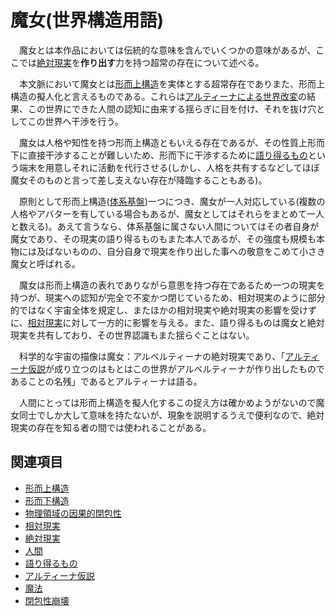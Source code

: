 # 魔女(世界構造用語)

　魔女とは本作品においては伝統的な意味を含んでいくつかの意味があるが、ここでは[絶対現実](0302絶対現実.md)を**作り出す**力を持つ超常の存在について述べる。

　本文脈において魔女とは[形而上構造](0201形而上構造.md)を実体とする超常存在でありまた、形而上構造の擬人化と言えるものである。これらは[アルティーナによる世界改変](../../歴史・事象/0001閉包性崩壊.md)の結果、この世界にできた人間の認知に由来する揺らぎに目を付け、それを抜け穴としてこの世界へ干渉を行う。

　魔女は人格や知性を持つ形而上構造ともいえる存在であるが、その性質上形而下に直接干渉することが難しいため、形而下に干渉するために[語り得るもの](0307語り得るもの.md)という端末を用意しそれに活動を代行させる(しかし、人格を共有するなどしてほぼ魔女そのものと言って差し支えない存在が降臨することもある)。

　原則として形而上構造([体系基盤](../異能用語/0003体系基盤.md))一つにつき、魔女が一人対応している(複数の人格やアバターを有している場合もあるが、魔女としてはそれらをまとめて一人と数える)。あえて言うなら、体系基盤に属さない人間についてはその者自身が魔女であり、その現実の語り得るものもまた本人であるが、その強度も規模も本物には及ばないものの、自分自身で現実を作り出した事への敬意をこめて小さき魔女と呼ばれる。

　魔女は形而上構造の表れでありながら意思を持つ存在であるため一つの現実を持つが、現実への認知が完全で不変かつ閉じているため、相対現実のように部分的ではなく宇宙全体を規定し、またほかの相対現実や絶対現実の影響を受けずに、[相対現実](0301相対現実.md)に対して一方的に影響を与える。また、語り得るものは魔女と絶対現実を共有しており、その世界認識もまた揺らぐことはない。

　科学的な宇宙の描像は魔女：アルベルティーナの絶対現実であり、「[アルティーナ仮説](0308アルティーナ仮説.md)が成り立つのはもとはこの世界がアルベルティーナが作り出したものであることの名残」であるとアルティーナは語る。

　人間にとっては形而上構造を擬人化するこの捉え方は確かめようがないので魔女同士でしか大して意味を持たないが、現象を説明するうえで便利なので、絶対現実の存在を知る者の間では使われることがある。

## 関連項目

- [形而上構造](0201形而上構造.md)
- [形而下構造](0202形而下構造.md)
- [物理領域の因果的閉包性](0203物理領域の因果的閉包性.md)
- [相対現実](0301相対現実.md)
- [絶対現実](0302絶対現実.md)
- [人間](0305人間.md)
- [語り得るもの](0307語り得るもの.md)
- [アルティーナ仮説](0308アルティーナ仮説.md)
- [魔法](../異能用語/0002魔法.md)
- [閉包性崩壊](../../歴史・事象/0001閉包性崩壊.md)
